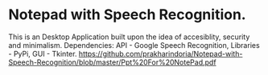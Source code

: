 # Notepad with Speech Recognition.
This is an Desktop Application built upon the idea of accesiblity, security and minimalism.
Dependencies:
API - Google Speech Recognition,
Libraries - PyPi,
GUI - Tkinter.
https://github.com/prakharindoria/Notepad-with-Speech-Recognition/blob/master/Ppt%20For%20NotePad.pdf
